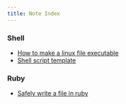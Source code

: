 ```yaml
---
title: Note Index
---
```


### Shell

- [How to make a linux file executable](./posts/make-linux-file-executable.html)
- [Shell script template](./posts/bash-script-template.html)

### Ruby

- [Safely write a file in ruby](./posts/write-to-file-in-ruby.html)
